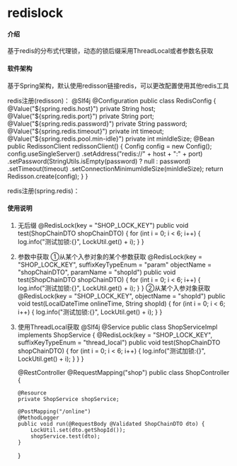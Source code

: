 # redislock

#### 介绍
基于redis的分布式代理锁，动态的锁后缀采用ThreadLocal或者参数名获取

#### 软件架构
基于Spring架构，默认使用redisson链接redis，可以更改配置使用其他redis工具

redis注册(redisson)：
@Slf4j
@Configuration
public class RedisConfig {
    @Value("${spring.redis.host}")
    private String host;
    @Value("${spring.redis.port}")
    private String port;
    @Value("${spring.redis.password}")
    private String password;
    @Value("${spring.redis.timeout}")
    private int timeout;
    @Value("${spring.redis.pool.min-idle}")
    private int minIdleSize;
    @Bean
    public RedissonClient redissonClient() {
        Config config = new Config();
        config.useSingleServer()
                .setAddress("redis://" + host + ":" + port)
                .setPassword(StringUtils.isEmpty(password) ? null : password)
                .setTimeout(timeout)
                .setConnectionMinimumIdleSize(minIdleSize);
        return Redisson.create(config);
    }
}

redis注册(spring.redis)：

#### 使用说明

1.  无后缀
    @RedisLock(key = "SHOP_LOCK_KEY")
    public void test(ShopChainDTO shopChainDTO) {
        for (int i = 0; i < 6; i++) {
            log.info("测试加锁:{}", LockUtil.get() + i);
        }
    }
    
2.  参数中获取
    ①从某个入参对象的某个参数获取
        @RedisLock(key = "SHOP_LOCK_KEY", 
            suffixKeyTypeEnum = "param"
            objectName = "shopChainDTO",
            paramName = "shopId")
        public void test(ShopChainDTO shopChainDTO) {
            for (int i = 0; i < 6; i++) {
                log.info("测试加锁:{}", LockUtil.get() + i);
            }
        }
    ②从某个入参对象获取
        @RedisLock(key = "SHOP_LOCK_KEY", 
            objectName = "shopId")
        public void test(LocalDateTime onlineTime, String shopId) {
            for (int i = 0; i < 6; i++) {
                log.info("测试加锁:{}", LockUtil.get() + i);
            }
        }
        
3.  使用ThreadLocal获取
    @Slf4j
    @Service
    public class ShopServiceImpl implements ShopService {
        @RedisLock(key = "SHOP_LOCK_KEY", 
            suffixKeyTypeEnum = "thread_local")
        public void test(ShopChainDTO shopChainDTO) {
            for (int i = 0; i < 6; i++) {
                log.info("测试加锁:{}", LockUtil.get() + i);
            }
        }
    }
    
    @RestController
    @RequestMapping("shop")
    public class ShopController {
        
        @Resource
        private ShopService shopService;

        @PostMapping("/online")
        @MethodLogger
        public void run(@RequestBody @Validated ShopChainDTO dto) {
            LockUtil.set(dto.getShopId());
            shopService.test(dto);
        }
    }
    

